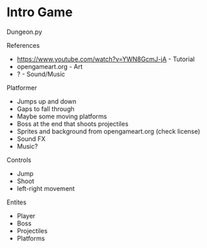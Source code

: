 # Intro Game

Dungeon.py

References
  - https://www.youtube.com/watch?v=YWN8GcmJ-jA - Tutorial
  - opengameart.org - Art
  - ? - Sound/Music

Platformer
  - Jumps up and down
  - Gaps to fall through
  - Maybe some moving platforms
  - Boss at the end that shoots projectiles
  - Sprites and background from opengameart.org (check license)
  - Sound FX
  - Music?
  
Controls
  - Jump
  - Shoot
  - left-right movement

Entites
  - Player
  - Boss
  - Projectiles
  - Platforms
